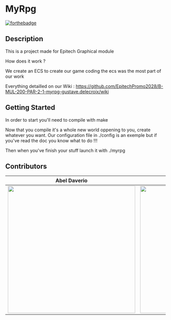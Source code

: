# MyRpg
[![forthebadge](https://forthebadge.com/images/featured/featured-built-with-love.svg)](https://forthebadge.com)

## Description

This is a project made for Epitech Graphical module

How does it work ?

We create an ECS to create our game coding the ecs was the most part of our work

Everything detailled on our Wiki : https://github.com/EpitechPromo2028/B-MUL-200-PAR-2-1-myrpg-gustave.delecroix/wiki

## Getting Started
In order to start you'll need to compile with make

Now that you compile it's a whole new world oppening to you, create whatever you want. Our configuration file in ./config is an exemple but if you've read the doc you know what to do !!!

Then when you've finish your stuff launch it with ./myrpg

## Contributors
| Abel Daverio                                             | Gustave Delecroix                                       | Gauthier Fagot                                                  | Yannis Kernoua                                                                                     |
|-----------------------------------------------------------|---------------------------------------------------------|--------------------------------------------------------------|----------------------------------------------------------------|
| <img src="https://github.com/abeldaverio.png" width="400em"/> | <img src="https://github.com/57ave.png" width="400em"/> | <img src="https://github.com/gauthierfagot.png" width="400em"/> | <img src="https://github.com/Yanis897349.png" width="400em"/> |

